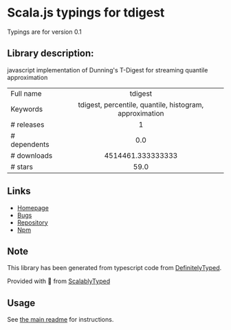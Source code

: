 
# Scala.js typings for tdigest

Typings are for version 0.1

## Library description:
javascript implementation of Dunning's T-Digest for streaming quantile approximation

|                    |                 |
| ------------------ | :-------------: |
| Full name          | tdigest |
| Keywords           | tdigest, percentile, quantile, histogram, approximation |
| # releases         | 1 |
| # dependents       | 0.0 |
| # downloads        | 4514461.333333333 |
| # stars            | 59.0 |

## Links
- [Homepage](https://github.com/welch/tdigest)
- [Bugs](https://github.com/welch/tdigest/issues)
- [Repository](https://github.com/welch/tdigest)
- [Npm](https://www.npmjs.com/package/tdigest)
    


## Note
This library has been generated from typescript code from [DefinitelyTyped](https://definitelytyped.org).

Provided with :purple_heart: from [ScalablyTyped](https://github.com/oyvindberg/ScalablyTyped)

## Usage
See [the main readme](../../readme.md) for instructions.



